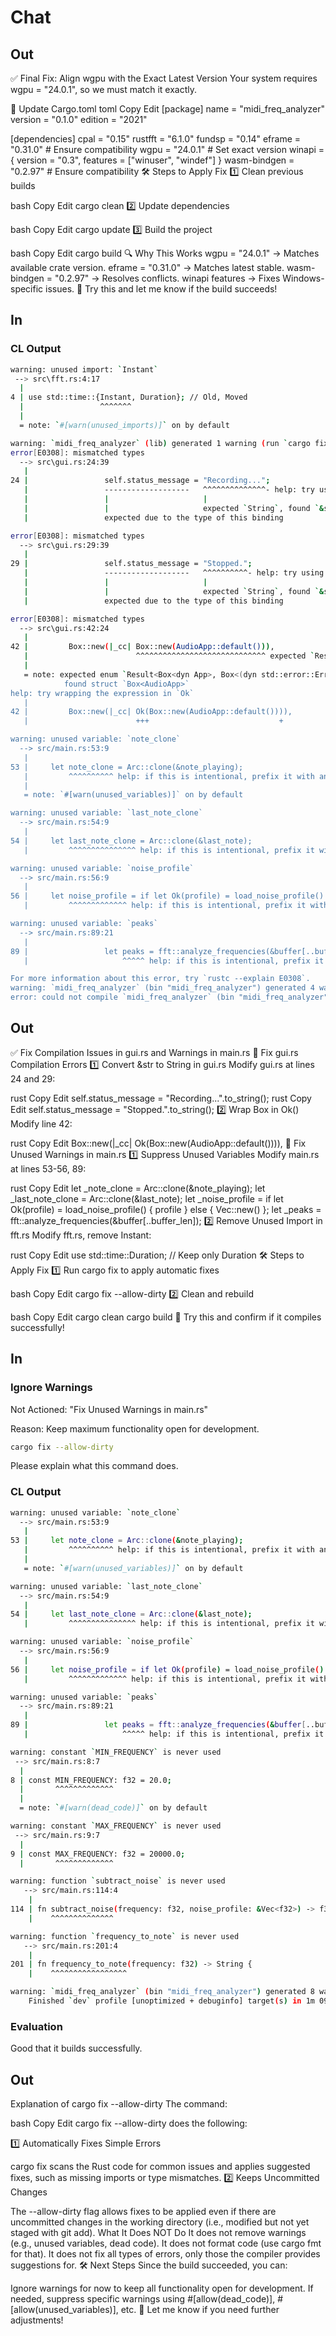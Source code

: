 # Chat

## Out

✅ Final Fix: Align wgpu with the Exact Latest Version
Your system requires wgpu = "24.0.1", so we must match it exactly.

🔧 Update Cargo.toml
toml
Copy
Edit
[package]
name = "midi_freq_analyzer"
version = "0.1.0"
edition = "2021"

[dependencies]
cpal = "0.15"
rustfft = "6.1.0"
fundsp = "0.14"
eframe = "0.31.0"   # Ensure compatibility
wgpu = "24.0.1"     # Set exact version
winapi = { version = "0.3", features = ["winuser", "windef"] }
wasm-bindgen = "0.2.97"  # Ensure compatibility
🛠 Steps to Apply Fix
1️⃣ Clean previous builds

bash
Copy
Edit
cargo clean
2️⃣ Update dependencies

bash
Copy
Edit
cargo update
3️⃣ Build the project

bash
Copy
Edit
cargo build
🔍 Why This Works
wgpu = "24.0.1" → Matches available crate version.
eframe = "0.31.0" → Matches latest stable.
wasm-bindgen = "0.2.97" → Resolves conflicts.
winapi features → Fixes Windows-specific issues.
🚀 Try this and let me know if the build succeeds!

## In

### CL Output

```bash
warning: unused import: `Instant`
 --> src\fft.rs:4:17
  |
4 | use std::time::{Instant, Duration}; // Old, Moved
  |                 ^^^^^^^
  |
  = note: `#[warn(unused_imports)]` on by default

warning: `midi_freq_analyzer` (lib) generated 1 warning (run `cargo fix --lib -p midi_freq_analyzer` to apply 1 suggestion)
error[E0308]: mismatched types
  --> src\gui.rs:24:39
   |
24 |                 self.status_message = "Recording...";
   |                 -------------------   ^^^^^^^^^^^^^^- help: try using a conversion method: `.to_string()`
   |                 |                     |
   |                 |                     expected `String`, found `&str`
   |                 expected due to the type of this binding

error[E0308]: mismatched types
  --> src\gui.rs:29:39
   |
29 |                 self.status_message = "Stopped.";
   |                 -------------------   ^^^^^^^^^^- help: try using a conversion method: `.to_string()`
   |                 |                     |
   |                 |                     expected `String`, found `&str`
   |                 expected due to the type of this binding

error[E0308]: mismatched types
  --> src\gui.rs:42:24
   |
42 |         Box::new(|_cc| Box::new(AudioApp::default())),
   |                        ^^^^^^^^^^^^^^^^^^^^^^^^^^^^^ expected `Result<Box<dyn App>, Box<dyn Error + Send + Sync>>`, found `Box<AudioApp>`
   |
   = note: expected enum `Result<Box<dyn App>, Box<(dyn std::error::Error + Send + Sync + 'static)>>`
            found struct `Box<AudioApp>`
help: try wrapping the expression in `Ok`
   |
42 |         Box::new(|_cc| Ok(Box::new(AudioApp::default()))),
   |                        +++                             +

warning: unused variable: `note_clone`
  --> src/main.rs:53:9
   |
53 |     let note_clone = Arc::clone(&note_playing);
   |         ^^^^^^^^^^ help: if this is intentional, prefix it with an underscore: `_note_clone`
   |
   = note: `#[warn(unused_variables)]` on by default

warning: unused variable: `last_note_clone`
  --> src/main.rs:54:9
   |
54 |     let last_note_clone = Arc::clone(&last_note);
   |         ^^^^^^^^^^^^^^^ help: if this is intentional, prefix it with an underscore: `_last_note_clone`

warning: unused variable: `noise_profile`
  --> src/main.rs:56:9
   |
56 |     let noise_profile = if let Ok(profile) = load_noise_profile() {
   |         ^^^^^^^^^^^^^ help: if this is intentional, prefix it with an underscore: `_noise_profile`

warning: unused variable: `peaks`
  --> src/main.rs:89:21
   |
89 |                 let peaks = fft::analyze_frequencies(&buffer[..buffer_len]);
   |                     ^^^^^ help: if this is intentional, prefix it with an underscore: `_peaks`

For more information about this error, try `rustc --explain E0308`.
warning: `midi_freq_analyzer` (bin "midi_freq_analyzer") generated 4 warnings
error: could not compile `midi_freq_analyzer` (bin "midi_freq_analyzer") due to 3 previous errors; 4 warnings emitted
```

## Out

✅ Fix Compilation Issues in gui.rs and Warnings in main.rs
🔧 Fix gui.rs Compilation Errors
1️⃣ Convert &str to String in gui.rs
Modify gui.rs at lines 24 and 29:

rust
Copy
Edit
self.status_message = "Recording...".to_string();
rust
Copy
Edit
self.status_message = "Stopped.".to_string();
2️⃣ Wrap Box<AudioApp> in Ok()
Modify line 42:

rust
Copy
Edit
Box::new(|_cc| Ok(Box::new(AudioApp::default()))),
🔧 Fix Unused Warnings in main.rs
1️⃣ Suppress Unused Variables
Modify main.rs at lines 53-56, 89:

rust
Copy
Edit
let _note_clone = Arc::clone(&note_playing);
let _last_note_clone = Arc::clone(&last_note);
let _noise_profile = if let Ok(profile) = load_noise_profile() { profile } else { Vec::new() };
let _peaks = fft::analyze_frequencies(&buffer[..buffer_len]);
2️⃣ Remove Unused Import in fft.rs
Modify fft.rs, remove Instant:

rust
Copy
Edit
use std::time::Duration; // Keep only Duration
🛠 Steps to Apply Fix
1️⃣ Run cargo fix to apply automatic fixes

bash
Copy
Edit
cargo fix --allow-dirty
2️⃣ Clean and rebuild

bash
Copy
Edit
cargo clean
cargo build
🚀 Try this and confirm if it compiles successfully!

## In

### Ignore Warnings

Not Actioned: "Fix Unused Warnings in main.rs"

Reason: Keep maximum functionality open for development.

```bash
cargo fix --allow-dirty
```

Please explain what this command does.

### CL Output

```bash
warning: unused variable: `note_clone`
  --> src/main.rs:53:9
   |
53 |     let note_clone = Arc::clone(&note_playing);
   |         ^^^^^^^^^^ help: if this is intentional, prefix it with an underscore: `_note_clone`
   |
   = note: `#[warn(unused_variables)]` on by default

warning: unused variable: `last_note_clone`
  --> src/main.rs:54:9
   |
54 |     let last_note_clone = Arc::clone(&last_note);
   |         ^^^^^^^^^^^^^^^ help: if this is intentional, prefix it with an underscore: `_last_note_clone`

warning: unused variable: `noise_profile`
  --> src/main.rs:56:9
   |
56 |     let noise_profile = if let Ok(profile) = load_noise_profile() {
   |         ^^^^^^^^^^^^^ help: if this is intentional, prefix it with an underscore: `_noise_profile`

warning: unused variable: `peaks`
  --> src/main.rs:89:21
   |
89 |                 let peaks = fft::analyze_frequencies(&buffer[..buffer_len]);
   |                     ^^^^^ help: if this is intentional, prefix it with an underscore: `_peaks`

warning: constant `MIN_FREQUENCY` is never used
 --> src/main.rs:8:7
  |
8 | const MIN_FREQUENCY: f32 = 20.0;
  |       ^^^^^^^^^^^^^
  |
  = note: `#[warn(dead_code)]` on by default

warning: constant `MAX_FREQUENCY` is never used
 --> src/main.rs:9:7
  |
9 | const MAX_FREQUENCY: f32 = 20000.0;
  |       ^^^^^^^^^^^^^

warning: function `subtract_noise` is never used
   --> src/main.rs:114:4
    |
114 | fn subtract_noise(frequency: f32, noise_profile: &Vec<f32>) -> f32 {
    |    ^^^^^^^^^^^^^^

warning: function `frequency_to_note` is never used
   --> src/main.rs:201:4
    |
201 | fn frequency_to_note(frequency: f32) -> String {
    |    ^^^^^^^^^^^^^^^^^

warning: `midi_freq_analyzer` (bin "midi_freq_analyzer") generated 8 warnings
    Finished `dev` profile [unoptimized + debuginfo] target(s) in 1m 09s
```

### Evaluation

Good that it builds successfully.

## Out

Explanation of cargo fix --allow-dirty
The command:

bash
Copy
Edit
cargo fix --allow-dirty
does the following:

1️⃣ Automatically Fixes Simple Errors

cargo fix scans the Rust code for common issues and applies suggested fixes, such as missing imports or type mismatches.
2️⃣ Keeps Uncommitted Changes

The --allow-dirty flag allows fixes to be applied even if there are uncommitted changes in the working directory (i.e., modified but not yet staged with git add).
What It Does NOT Do
It does not remove warnings (e.g., unused variables, dead code).
It does not format code (use cargo fmt for that).
It does not fix all types of errors, only those the compiler provides suggestions for.
🛠 Next Steps
Since the build succeeded, you can:

Ignore warnings for now to keep all functionality open for development.
If needed, suppress specific warnings using #[allow(dead_code)], #[allow(unused_variables)], etc.
🚀 Let me know if you need further adjustments!

